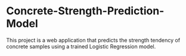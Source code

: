 # Concrete-Strength-Prediction-Model
This project is a  web application that predicts the strength tendency of concrete samples using a trained Logistic Regression model.
